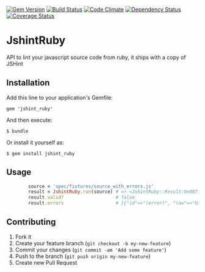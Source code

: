 [![Gem Version](https://badge.fury.io/rb/jshint_ruby.png)](http://badge.fury.io/rb/jshint_ruby)
[![Build Status](https://travis-ci.org/StupidCodeFactory/jshint_ruby.png?branch=master)](https://travis-ci.org/StupidCodeFactory/jshint_ruby)
[![Code Climate](https://codeclimate.com/repos/52dc98ba695680512c0037c6/badges/f8edcfbcaa41396e2b11/gpa.png)](https://codeclimate.com/repos/52dc98ba695680512c0037c6/feed)
[![Dependency Status](https://gemnasium.com/StupidCodeFactory/jshint_ruby.png)](https://gemnasium.com/StupidCodeFactory/jshint_ruby)
[![Coverage Status](https://coveralls.io/repos/StupidCodeFactory/jshint_ruby/badge.png)](https://coveralls.io/r/StupidCodeFactory/jshint_ruby)
# JshintRuby

API to lint your javascript source code from ruby, it ships with a copy of JSHint

## Installation

Add this line to your application's Gemfile:

    gem 'jshint_ruby'

And then execute:

    $ bundle

Or install it yourself as:

    $ gem install jshint_ruby

## Usage

```ruby
        source = 'spec/fixtures/source_with_errors.js'
        result = JshintRuby.run(source) # => <JshintRuby::Result:0x007f88f9084cb8 @valid=false, @errors=[{"id"=>"(error)", "raw"=>"Use '{a}' to compare with '{b}'.", "code"=>"W041", "evidence"=>"if (true == 1)", "line"=>3, "character"=>10, "scope"=>"(main)", "a"=>"===", "b"=>"true", "reason"=>"Use '===' to compare with 'true'."}]>
        result.valid?                   # false
        result.errors                   # [{"id"=>"(error)", "raw"=>"Use '{a}' to compare with '{b}'.", "code"=>"W041", "evidence"=>"if (true == 1)", "line"=>3, "character"=>10, "scope"=>"(main)", "a"=>"===", "b"=>"true", "reason"=>"Use '===' to compare with 'true'."}]
```
## Contributing

1. Fork it
2. Create your feature branch (`git checkout -b my-new-feature`)
3. Commit your changes (`git commit -am 'Add some feature'`)
4. Push to the branch (`git push origin my-new-feature`)
5. Create new Pull Request
